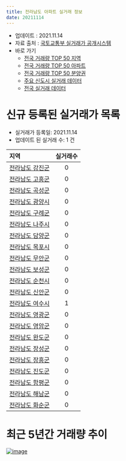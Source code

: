 ```yaml
---
title: 전라남도 아파트 실거래 정보
date: 20211114
---
```


* 업데이트 : 2021.11.14
* 자료 출처 : [국토교통부 실거래가 공개시스템](http://rt.molit.go.kr)
* 바로 가기
    * [전국 거래량 TOP 50 지역](https://apt-info.github.io/apt-trade-info/tr)
    * [전국 거래량 TOP 50 아파트](https://apt-info.github.io/apt-trade-info/ta)
    * [전국 거래량 TOP 50 분양권](https://apt-info.github.io/apt-trade-info/tb)
    * [주요 신도시 실거래 데이터](https://apt-info.github.io/apt-trade-info/newtown)
    * [전국 실거래 데이터](https://apt-info.github.io/apt-trade-info/all)



<script async src="https://pagead2.googlesyndication.com/pagead/js/adsbygoogle.js"></script>
<!-- 기본광고 -->
<ins class="adsbygoogle"
     style="display:block"
     data-ad-client="ca-pub-1142216861245946"
     data-ad-slot="4805727019"
     data-ad-format="auto"
     data-full-width-responsive="true"></ins>
<script>
     (adsbygoogle = window.adsbygoogle || []).push({});
</script>


# 신규 등록된 실거래가 목록

* 실거래가 등록일: 2021.11.14
* 업데이트 된 실거래 수: 1 건


|지역|실거래수|
|:---|:---:|
|[전라남도 강진군](https://apt-info.github.io/apt-trade-info/r46810)|0|
|[전라남도 고흥군](https://apt-info.github.io/apt-trade-info/r46770)|0|
|[전라남도 곡성군](https://apt-info.github.io/apt-trade-info/r46720)|0|
|[전라남도 광양시](https://apt-info.github.io/apt-trade-info/r46230)|0|
|[전라남도 구례군](https://apt-info.github.io/apt-trade-info/r46730)|0|
|[전라남도 나주시](https://apt-info.github.io/apt-trade-info/r46170)|0|
|[전라남도 담양군](https://apt-info.github.io/apt-trade-info/r46710)|0|
|[전라남도 목포시](https://apt-info.github.io/apt-trade-info/r46110)|0|
|[전라남도 무안군](https://apt-info.github.io/apt-trade-info/r46840)|0|
|[전라남도 보성군](https://apt-info.github.io/apt-trade-info/r46780)|0|
|[전라남도 순천시](https://apt-info.github.io/apt-trade-info/r46150)|0|
|[전라남도 신안군](https://apt-info.github.io/apt-trade-info/r46910)|0|
|[전라남도 여수시](https://apt-info.github.io/apt-trade-info/r46130)|1|
|[전라남도 영광군](https://apt-info.github.io/apt-trade-info/r46870)|0|
|[전라남도 영암군](https://apt-info.github.io/apt-trade-info/r46830)|0|
|[전라남도 완도군](https://apt-info.github.io/apt-trade-info/r46890)|0|
|[전라남도 장성군](https://apt-info.github.io/apt-trade-info/r46880)|0|
|[전라남도 장흥군](https://apt-info.github.io/apt-trade-info/r46800)|0|
|[전라남도 진도군](https://apt-info.github.io/apt-trade-info/r46900)|0|
|[전라남도 함평군](https://apt-info.github.io/apt-trade-info/r46860)|0|
|[전라남도 해남군](https://apt-info.github.io/apt-trade-info/r46820)|0|
|[전라남도 화순군](https://apt-info.github.io/apt-trade-info/r46790)|0|



<script async src="https://pagead2.googlesyndication.com/pagead/js/adsbygoogle.js"></script>
<!-- 기본광고 -->
<ins class="adsbygoogle"
     style="display:block"
     data-ad-client="ca-pub-1142216861245946"
     data-ad-slot="4805727019"
     data-ad-format="auto"
     data-full-width-responsive="true"></ins>
<script>
     (adsbygoogle = window.adsbygoogle || []).push({});
</script>


# 최근 5년간 거래량 추이


<div style="width:100%;">
    <canvas id="deal_progress" height="200"></canvas>
</div>

<script>
new Chart(document.getElementById("deal_progress"), {
    type: 'line',
    data: {
        labels: ['16.01','16.02','16.03','16.04','16.05','16.06','16.07','16.08','16.09','16.10','16.11','16.12','17.01','17.02','17.03','17.04','17.05','17.06','17.07','17.08','17.09','17.10','17.11','17.12','18.01','18.02','18.03','18.04','18.05','18.06','18.07','18.08','18.09','18.10','18.11','18.12','19.01','19.02','19.03','19.04','19.05','19.06','19.07','19.08','19.09','19.10','19.11','19.12','20.01','20.02','20.03','20.04','20.05','20.06','20.07','20.08','20.09','20.10','20.11','20.12','21.01','21.02','21.03','21.04','21.05','21.06','21.07','21.08','21.09','21.10','21.11'],
        datasets: [{
            label: '매매/분양권',
            data: [1500,1547,1988,1812,1392,1695,1734,1939,1996,2315,2229,1810,1574,1844,1990,1728,1829,1967,1762,1880,1875,1421,1747,1641,2079,1621,2134,1759,1853,1637,1458,1538,1530,1928,1691,1463,1997,1662,1952,1580,1479,1386,1550,1815,1749,1847,1755,1811,1631,2458,1983,1988,2561,2965,2839,2003,2308,2166,2567,3032,2041,1789,2202,1968,1806,1753,2157,2118,1826,1962,390],
            borderColor: "rgba(66, 133, 243, 1)",
            backgroundColor: "rgba(66, 133, 243, 0.05)",
            borderWidth: 1,
            pointRadius: 0,
            fill: false,
            lineTension: 0
        },{
            label: '전/월세',
            data: [1495,2112,1642,1392,1593,1274,1697,1619,1305,1433,1366,1534,1581,2379,1739,1563,1697,1758,1536,1618,1442,1418,1709,1308,1527,2030,1853,1753,1520,1976,1640,1725,1254,1579,1539,1554,1834,2581,1734,1636,1995,1804,1507,1600,1504,1556,1376,1558,1490,2249,1514,1406,1688,2010,1721,1861,1432,1450,1428,1603,1664,2428,1574,1475,1813,1866,2377,1824,1765,1459,461],
            borderColor: "rgba(255, 90, 0, 1)",
            backgroundColor: "rgba(255, 90, 0, 0.05)",
            borderWidth: 1,
            pointRadius: 0,
            fill: false,
            lineTension: 0
        },{
            label: '합계',
            data: [2995,3659,3630,3204,2985,2969,3431,3558,3301,3748,3595,3344,3155,4223,3729,3291,3526,3725,3298,3498,3317,2839,3456,2949,3606,3651,3987,3512,3373,3613,3098,3263,2784,3507,3230,3017,3831,4243,3686,3216,3474,3190,3057,3415,3253,3403,3131,3369,3121,4707,3497,3394,4249,4975,4560,3864,3740,3616,3995,4635,3705,4217,3776,3443,3619,3619,4534,3942,3591,3421,851],
            borderColor: "rgba(0, 0, 0, 1)",
            backgroundColor: "rgba(0, 0, 0, 0.03)",
            borderWidth: 0.1,
            pointRadius: 0,
            fill: true,
            lineTension: 0
        }
        ]
    },
    options: {
        responsive: true,
        title: {
            display: false
        },
        tooltips: {
            mode: 'index',
            intersect: false
        },
        hover: {
            mode: 'nearest',
            intersect: true
        },
        scales: {
            xAxes: [{
                display: true,
                scaleLabel: {
                    display: true,
                    labelString: '년/월'
                }
            }],
            yAxes: [{
                display: true,
                ticks: {
                    suggestedMin: 0,
                },
                scaleLabel: {
                    display: true,
                    labelString: '실거래 수'
                }
            }]
        }
    }
});

</script>


[![image](https://apt-info.github.io/images/2020-01-03-apt-trade-info/1024x500.png)](https://play.google.com/store/apps/details?id=com.aptinfo.apttradeinfo)

